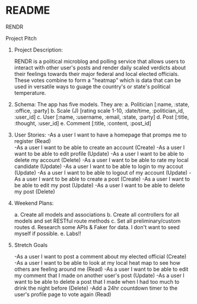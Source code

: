 # README

RENDR

Project Pitch

1. Project Description:

    RENDR is a political microblog and polling service that allows users to interact with other user's posts and render daily scaled verdicts about their feelings towards their major federal and local elected officials. These votes combine to form a "heatmap" which is data that can be used in versatile ways to guage the country's or state's political temperature.

2. Schema:
    The app has five models. They are:
        a. Politician [:name, :state, :office, :party]
        b. Scale (J)  [rating scale 1-10, :date/time, :politician_id, :user_id]
        c. User       [:name, :username, :email, :state, :party]
        d. Post       [:title, :thought, :user_id]
        e. Comment    [:title, :content, :post_id]

3. User Stories:
    -As a user I want to have a homepage that promps me to register (Read)  
    -As a user I want to be able to create an account (Create)
    -As a user I want to be able to edit profile (Update)
    -As a user I want to be able to delete my account (Delete)
    -As a user I want to be able to rate my local candidate (Update)
    -As a user I want to be able to login to my accout (Update)
    -As a user I want to be able to logout of my account (Update)
    -As a user I want to be able to create a post (Create)
    -As a user I want to be able to edit my post (Update)
    -As a user I want to be able to delete my post (Delete)

4. Weekend Plans:

    a. Create all models and associations
    b. Create all controllers for all models and set RESTful route methods
    c. Set all preliminary/custom routes
    d. Research some APIs & Faker for data. I don't want to seed myself if possible.
    e. Labs!!

5. Stretch Goals

    -As a user I want to post a comment about my elected official (Create)  
    -As a user I want to be able to look at my local heat map to see how others are feeling around me (Read)
    -As a user I want to be able to edit my comment that I made on another user's post (Update)
    -As a user I want to be able to delete a post that I made when I had too much to drink the night before (Delete)
    -Add a 24hr countdown timer to the user's profile page to vote again (Read)
